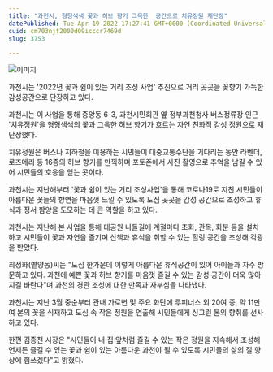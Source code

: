 ```yaml
---
title: "과천시, 형형색색 꽃과 허브 향기 그윽한  공간으로 치유정원 재단장"
datePublished: Tue Apr 19 2022 17:27:41 GMT+0000 (Coordinated Universal Time)
cuid: cm703njf2000d09icccr7469d
slug: 3753

---
```



![이미지](https://cdn.hashnode.com/res/hashnode/image/upload/v1739255222284/5244880f-d2cf-45a1-9d16-38bb05be07de.jpeg)

과천시는 '2022년 꽃과 쉼이 있는 거리 조성 사업' 추진으로 거리 곳곳을 꽃향기 가득한 감성공간으로 단장하고 있다.

과천시는 이 사업을 통해 중앙동 6-3, 과천시민회관 옆 정부과천청사 버스정류장 인근 '치유정원'을 형형색색의 꽃과 그윽한 허브 향기가 흐르는 자연 친화적 감성 정원으로 재단장했다.

치유정원은 버스나 지하철을 이용하는 시민들이 대중교통수단을 기다리는 동안 라벤더, 로즈메리 등 16종의 허브 향기를 만끽하며 포토존에서 사진 촬영으로 추억을 남길 수 있어 시민들의 호응을 얻는 곳이다.

과천시는 지난해부터 '꽃과 쉼이 있는 거리 조성사업'을 통해 코로나19로 지친 시민들이 아름다운 꽃들의 향연을 마음껏 느낄 수 있도록 도심 곳곳을 감성 공간으로 조성하고 휴식과 정서 함양을 도모하는 데 큰 역할을 하고 있다.

과천시는 지난해 본 사업을 통해 대공원 나들길에 계절마다 초화, 관목, 화분 등을 설치하고 시민들이 꽃과 자연을 즐기며 산책과 휴식을 취할 수 있는 힐링 공간을 조성해 각광을 받았다.

최정화(별양동)씨는 "도심 한가운데 이렇게 아름다운 휴식공간이 있어 아이들과 자주 방문하고 있다. 과천에 예쁜 꽃과 허브 향기를 마음껏 즐길 수 있는 감성 공간이 더욱 많아지길 바란다"며 과천의 경관 조성에 대한 만족과 자부심을 나타냈다.

과천시는 지난 3월 중순부터 관내 가로변 및 주요 화단에 루피너스 외 20여 종, 약 11만여 본의 꽃을 식재하고 도심 속 작은 정원을 연출해 시민들에게 싱그런 봄의 향취를 선사하고 있다.

한편 김종천 시장은 "시민들이 내 집 앞처럼 즐길 수 있는 작은 정원을 지속해서 조성해 언제든 즐길 수 있는 꽃과 쉼이 있는 아름다운 과천이 될 수 있도록 시민들의 삶의 질 향상에 힘쓰겠다"고 밝혔다.